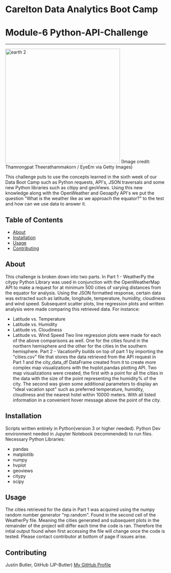 # Carelton Data Analytics Boot Camp
# Module-6 Python-API-Challenge
-------------------------------------------------

<img width="360" alt="earth 2" src="https://github.com/JP-Butler/python-api-challenge/assets/129707393/0872d2d5-7b15-44e5-b89c-29f2ce077ade">
(Image credit: Thamrongpat Theerathammakorn / EyeEm via Getty Images)

This challenge puts to use the concepts learned in the sixth week of our Data Boot Camp such as Python requests, API's, JSON traversals and some new Python libraries such as citipy and geoViews. Using this new knowledge along with the OpenWeather and Geoapify API's we put the question "What is the weather like as we approach the equator?" to the test and how can we use data to answer it.


## Table of Contents

- [About](#about)
- [Installation](#installation)
- [Usage](#usage)
- [Contributing](#contributing)

## About
This challenge is broken down into two parts. In Part 1 - WeatherPy the citypy Python Library was used in conjunction with the OpenWeatherMap API to make a request for at minimum 500 cities of varying distances from the equator for analysis. Using the JSON formatted response, certain data was extracted such as latitude, longitude, temperature, humidity, cloudiness and wind speed. Subsequent scatter plots, line regression plots and written analysis were made comparing this retrieved data. For instance:
* Latitude vs. Temperature
* Latitude vs. Humidity
* Latitude vs. Cloudiness
* Latitude vs. Wind Speed
Two line regression plots were made for each of the above comparisons as well. One for the cities found in the northern hemisphere and the other for the cities in the southern hemisphere.
Part 2 - VacationPy builds on top of part 1 by importing the "cities.csv" file that stores the data retrieved from the API request in Part 1 and the city_data_df DataFrame created from it to create more complex map visualizations with the hvplot.pandas plotting API. Two map visualizations were created, the first with a point for all the cities in the data with the size of the point representing the humidity% of the city. The second was given some additional parameters to display an "ideal vacation spot" such as preferred temperature, humidity, cloudiness and the nearest hotel within 10000 meters. With all listed information in a convenient hover message above the point of the city.

## Installation
Scripts written entirely in Python(version 3 or higher needed). Python Dev environment needed in Jupyter Notebook (recommended) to run files.
Necessary Python Libraries:
* pandas
* matplotlib
* numpy
* hvplot
* geoviews
* citypy
* scipy

## Usage
The cities retrieved for the data in Part 1 was acquired using the numpy random number generator "np.random". Found in the second cell of the WeatherPy file. Meaning the cities generated and subsequent plots in the remainder of the project will differ each time the code is ran. Therefore the intial output found when first accessing the file will change once the code is tested. 
Please contact contributor at bottom of page if issues arise.

## Contributing

Justin Butler, GitHub (JP-Butler) [My GitHub Profile](https://github.com/JP-Butler)
